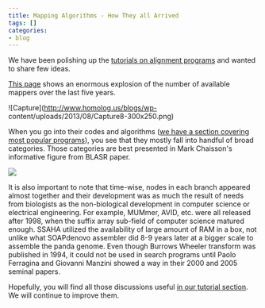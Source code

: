 ```yaml
---
title: Mapping Algorithms - How They all Arrived
tags: []
categories:
- blog
---
```

We have been polishing up the [tutorials on alignment
programs](http://www.homolog.us/Tutorials/index.php?p=1.2&s=6) and wanted to
share few ideas.
<!--more-->

[This page](http://wwwdev.ebi.ac.uk/fg/hts_mappers/) shows an enormous
explosion of the number of available mappers over the last five years.

![Capture](http://www.homolog.us/blogs/wp-
content/uploads/2013/08/Capture8-300x250.png)

When you go into their codes and algorithms ([we have a section covering most
popular programs](http://www.homolog.us/Tutorials/index.php?p=1.2&s=6)), you
see that they mostly fall into handful of broad categories. Those categories
are best presented in Mark Chaisson's informative figure from BLASR paper.

![](http://www.homolog.us/Tutorials/Tut-Img/Set6/1471-2105-13-238-1.jpg)

It is also important to note that time-wise, nodes in each branch appeared
almost together and their development was as much the result of needs from
biologists as the non-biological development in computer science or electrical
engineering. For example, MUMmer, AVID, etc. were all released after 1998,
when the suffix array sub-field of computer science matured enough. SSAHA
utilized the availability of large amount of RAM in a box, not unlike what
SOAPdenovo assembler did 8-9 years later at a bigger scale to assemble the
panda genome. Even though Burrows Wheeler transform was published in 1994, it
could not be used in search programs until Paolo Ferragina and Giovanni
Manzini showed a way in their 2000 and 2005 seminal papers.

Hopefully, you will find all those discussions useful [in our tutorial
section](http://www.homolog.us/Tutorials/index.php?p=2.1&s=6). We will
continue to improve them.

